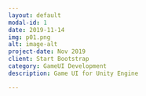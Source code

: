 ```yaml
---
layout: default
modal-id: 1
date: 2019-11-14
img: p01.png
alt: image-alt
project-date: Nov 2019
client: Start Bootstrap
category: GameUI Development
description: Game UI for Unity Engine

---
```

